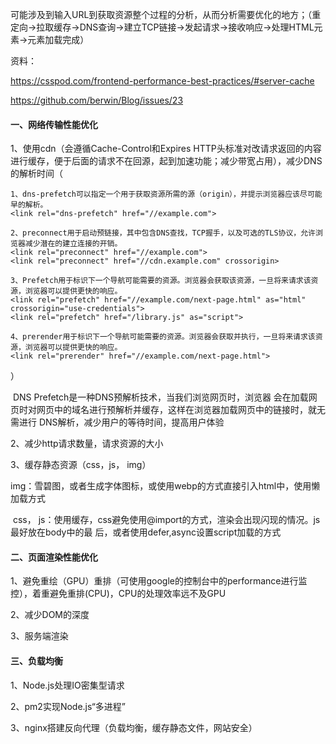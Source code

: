 可能涉及到输入URL到获取资源整个过程的分析，从而分析需要优化的地方；（重定向→拉取缓存→DNS查询→建立TCP链接→发起请求→接收响应→处理HTML元素→元素加载完成）

资料：

https://csspod.com/frontend-performance-best-practices/#server-cache

https://github.com/berwin/Blog/issues/23



#### 一、网络传输性能优化

1、使用cdn（会遵循Cache-Control和Expires HTTP头标准对改请求返回的内容进行缓存，便于后面的请求不在回源，起到加速功能；减少带宽占用），减少DNS的解析时间（

```
1、dns-prefetch可以指定一个用于获取资源所需的源（origin），并提示浏览器应该尽可能早的解析。
<link rel="dns-prefetch" href="//example.com">

2、preconnect用于启动预链接，其中包含DNS查找，TCP握手，以及可选的TLS协议，允许浏览器减少潜在的建立连接的开销。
<link rel="preconnect" href="//example.com">
<link rel="preconnect" href="//cdn.example.com" crossorigin>

3、Prefetch用于标识下一个导航可能需要的资源。浏览器会获取该资源，一旦将来请求该资源，浏览器可以提供更快的响应。
<link rel="prefetch" href="//example.com/next-page.html" as="html" crossorigin="use-credentials">
<link rel="prefetch" href="/library.js" as="script">

4、prerender用于标识下一个导航可能需要的资源。浏览器会获取并执行，一旦将来请求该资源，浏览器可以提供更快的响应。
<link rel="prerender" href="//example.com/next-page.html">
```

）

​	DNS Prefetch是一种DNS预解析技术，当我们浏览网页时，浏览器	会在加载网页时对网页中的域名进行预解析并缓存，这样在浏览器加载网页中的链接时，就无需进行     DNS解析，减少用户的等待时间，提高用户体验

2、减少http请求数量，请求资源的大小

3、缓存静态资源（css，js， img）

​	img：雪碧图，或者生成字体图标，或使用webp的方式直接引入html中，使用懒加载方式

​	css， js：使用缓存，css避免使用@import的方式，渲染会出现闪现的情况。js最好放在body中的最		后，或者使用defer,async设置script加载的方式

#### 二、页面渲染性能优化

1、避免重绘（GPU）重排（可使用google的控制台中的performance进行监控），着重避免重排(CPU)，CPU的处理效率远不及GPU

2、减少DOM的深度

3、服务端渲染

#### 三、负载均衡

1、Node.js处理IO密集型请求

2、pm2实现Node.js“多进程”

3、nginx搭建反向代理（负载均衡，缓存静态文件，网站安全）

